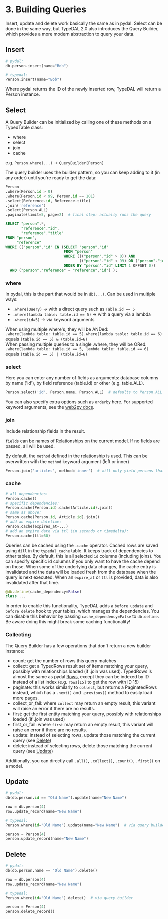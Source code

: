 # 3. Building Queries

Insert, update and delete work basically the same as in pydal. Select can be done in the same way, but TypeDAL 2.0 also
introduces the Query Builder, which provides a more modern abstraction to query your data.

## Insert

```python
# pydal:
db.person.insert(name="Bob")

# typedal:
Person.insert(name="Bob")
```

Where pydal returns the ID of the newly inserted row, TypeDAL will return a Person instance.

## Select

A Query Builder can be initialized by calling one of these methods on a TypedTable class:

- where
- select
- join
- cache

e.g. `Person.where(...)` -> `QueryBuilder[Person]`

The query builder uses the builder pattern, so you can keep adding to it (in any order) until you're ready to get the
data:

```python
Person
.where(Person.id > 0)
.where(Person.id < 99, Person.id == 101)
.select(Reference.id, Reference.title)
.join('reference')
.select(Person.ALL)
.paginate(limit=5, page=2)  # final step: actually runs the query
```

```sql
SELECT "person".*,
       "reference"."id",
       "reference"."title"
FROM "person",
     "reference"
WHERE (("person"."id" IN (SELECT "person"."id"
                          FROM "person"
                          WHERE ((("person"."id" > 0)) AND
                                 (("person"."id" < 99) OR ("person"."id" = 101)))
                          ORDER BY "person"."id" LIMIT 1 OFFSET 0))
  AND ("person"."reference" = "reference"."id") );
```

### where

In pydal, this is the part that would be in `db(...)`.
Can be used in multiple ways:

- `.where(Query)` -> with a direct query such as `Table.id == 5`
- `.where(lambda table: table.id == 5)` -> with a query via a lambda
- `.where(id=5)` -> via keyword arguments

When using multiple where's, they will be ANDed:  
`.where(lambda table: table.id == 5).where(lambda table: table.id == 6)` equals `(table.id == 5) & (table.id=6)`  
When passing multiple queries to a single .where, they will be ORed:  
`.where(lambda table: table.id == 5, lambda table: table.id == 6)` equals `(table.id == 5) | (table.id=6)`

### select

Here you can enter any number of fields as arguments: database columns by name ('id'), by field reference (table.id) or
other (e.g. table.ALL).

```python
Person.select('id', Person.name, Person.ALL)  # defaults to Person.ALL if select is omitted.
```

You can also specify extra options such as `orderby` here. For supported keyword arguments, see
the [web2py docs](http://www.web2py.com/books/default/chapter/29/06/the-database-abstraction-layer#orderby-groupby-limitby-distinct-having-orderby_on_limitby-join-left-cache).

### join

Include relationship fields in the result.

`fields` can be names of Relationships on the current model.
If no fields are passed, all will be used.

By default, the `method` defined in the relationship is used.
This can be overwritten with the `method` keyword argument (left or inner)

```python
Person.join('articles', method='inner')  # will only yield persons that have related articles
```

### cache

```python
# all dependencies:
Person.cache()
# specific dependencies:
Person.cache(Person.id).cache(Article.id).join()
# same as above:
Person.cache(Person.id, Article.id).join()
# add an expire datetime:
Person.cache(expires_at=...)
# add an expire date via ttl (in seconds or timedelta):
Person.cache(ttl=60)
```

Queries can be cached using the `.cache` operator. Cached rows are saved using `dill` in the `typedal_cache` table.
It keeps track of dependencies to other tables. By default, this is all selected `id` columns (including joins).
You can specify specific id columns if you only want to have the cache depend on those.
When some of the underlying data changes, the cache entry is invalidated and the data will be loaded fresh from the
database when the query is next executed. When an `expire_at` or `ttl` is provided, data is also invalidated after that
time.

```python
@db.define(cache_dependency=False)
class ...
```

In order to enable this functionality, TypeDAL adds a `before update` and `before delete` hook to your tables, 
which manages the dependencies. You can disable this behavior by passing `cache_dependency=False` to `db.define`.
Be aware doing this might break some caching functionality!

### Collecting

The Query Builder has a few operations that don't return a new builder instance:

- count: get the number of rows this query matches
- collect: get a TypedRows result set of items matching your query, possibly with relationships loaded (if .join was
  used). TypedRows is almost the same as
  pydal [Rows](http://www.web2py.com/books/default/chapter/29/06/the-database-abstraction-layer#select), except they can
  be indexed by ID instead of a list index (e.g. `rows[15]` to get the row with ID 15)
- paginate: this works similarly to `collect`, but returns a PaginatedRows instead, which has a `.next()`
  and `.previous()` method to easily load more pages.
- collect_or_fail: where `collect` may return an empty result, this variant will raise an error if there are no results.
- first: get the first entity matching your query, possibly with relationships loaded (if .join was used)
- first_or_fail: where `first` may return an empty result, this variant will raise an error if there are no results.
- update: instead of selecting rows, update those matching the current query (see [Delete](#delete))
- delete: instead of selecting rows, delete those matching the current query (see [Update](#update))

Additionally, you can directly call `.all()`, `.collect()`, `.count()`, `.first()` on a model.

## Update

```python
# pydal:
db(db.person.id == "Old Name").update(name="New Name")

row = db.person(4)
row.update_record(name="New Name")

# typedal:
Person.where(id="Old Name").update(name="New Name")  # via query builder

person = Person(4)
person.update_record(name="New Name")
```

## Delete

```python
# pydal:
db(db.person.name == "Old Name").delete()

row = db.person(4)
row.update_record(name="New Name")

# typedal:
Person.where(id="Old Name").delete()  # via query builder

person = Person(4)
person.delete_record()
```
